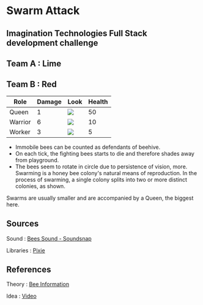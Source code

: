 # Swarm Attack
## Imagination Technologies Full Stack development challenge
 
## Team A : Lime
## Team B : Red
 
 | Role  | Damage   | Look | Health |
|-------|----------|------|-------|
| Queen | 1 |![](https://raw.githubusercontent.com/Grv-Singh/imgtec-fullstack-challenge/main/vectors/Queen_bee_A.png)| 50 |
| Warrior | 6 |![](https://raw.githubusercontent.com/Grv-Singh/imgtec-fullstack-challenge/main/vectors/Warrior_bee_A.png)| 10 |
| Worker | 3 |![](https://raw.githubusercontent.com/Grv-Singh/imgtec-fullstack-challenge/main/vectors/Worker_bee_A.png)| 5 |
 
 * Immobile bees can be counted as defendants of beehive.
*  On each tick, the fighting bees starts to die and therefore shades away from playground.
 * The bees seem to rotate in circle due to persistence of vision, more.
Swarming is a honey bee colony's natural means of reproduction. In the process of swarming, a single colony splits into two or more distinct colonies, as shown.

Swarms are usually smaller and are accompanied by a Queen, the biggest here.

## Sources
Sound : <a href="https://www.soundsnap.com/" target="_blank">Bees Sound - Soundsnap</a>

Libraries : <a href="https://www.pixijs.com/" target="_blank">Pixie</a>

## References
Theory :  <a href="https://www.mdbka.com/bee-information/#:~:text=The%20main%20difference%20is%20that,food%2C%20insects%2C%20or%20spiders.&text=The%20worker%20bees%20are%20female,do%20not%20have%20a%20sting." target="_blank">Bee Information</a>

Idea : <a href="https://www.youtube.com/watch?v=mDR0_yfKQa0" target="_blank">Video</a>